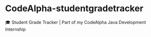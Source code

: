 # CodeAlpha-studentgradetracker
🎓 Student Grade Tracker | Part of my CodeAlpha Java Development Internship
